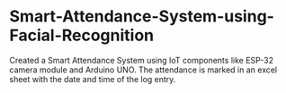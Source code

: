 # Smart-Attendance-System-using-Facial-Recognition
Created a Smart Attendance System using IoT components like ESP-32 camera module and Arduino UNO. The attendance is marked in an excel sheet with the date and time of the log entry.
